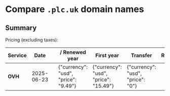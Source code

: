 # Compare `.plc.uk` domain names

## Summary

Pricing (excluding taxes):

| Service | Date |  | / Renewed year | First year | Transfer | Restoration |
|--|--|--|--|--|--|--|
| **OVH** | 2025-06-23 |  | {"currency": "usd", "price": "9.49"} | {"currency": "usd", "price": "15.49"} | {"currency": "usd", "price": "0"} |  |
